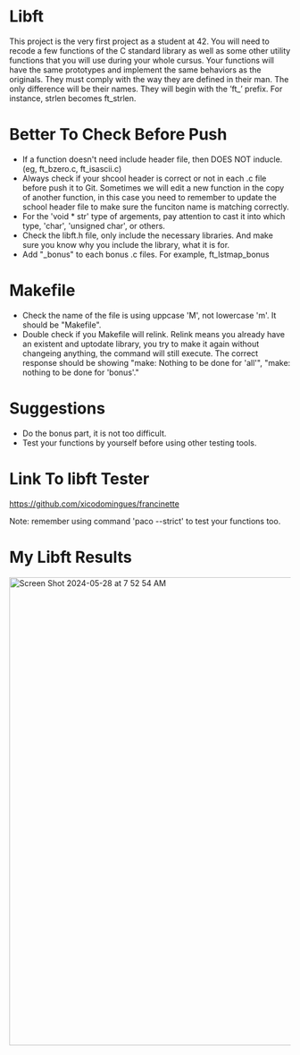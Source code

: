# Libft

This project is the very first project as a student at 42. You will need to recode a few functions of the C standard library as well as some other utility functions that you will use during your whole cursus.
Your functions will have the same prototypes and implement the same behaviors as the originals. They must comply with the way they are defined in their man. The only difference will be their names. They will begin with the ’ft_’ prefix. For instance, strlen becomes ft_strlen.


# Better To Check Before Push
- If a function doesn't need include header file, then DOES NOT inducle. (eg, ft_bzero.c, ft_isascii.c)
- Always check if your shcool header is correct or not in each .c file before push it to Git. Sometimes we will edit a new function in the copy of another function, in this case you need to remember to update the school header file to make sure the funciton name is matching correctly.
- For the 'void * str' type of argements, pay attention to cast it into which type, 'char', 'unsigned char', or others.
- Check the libft.h file, only include the necessary libraries. And make sure you know why you include the library, what it is for.
- Add "_bonus" to each bonus .c files. For example, ft_lstmap_bonus


# Makefile
- Check the name of the file is using uppcase 'M', not lowercase 'm'. It should be "Makefile".
- Double check if you Makefile will relink. Relink  means you already have an existent and uptodate library, you try to make it again without changeing anything, the command will still execute. The correct response should be showing "make: Nothing to be done for 'all'", "make: nothing to be done for 'bonus'."


# Suggestions
- Do the bonus part, it is not too difficult.
- Test your functions by yourself before using other testing tools.


# Link To libft Tester
https://github.com/xicodomingues/francinette

Note: remember using command 'paco --strict' to test your functions too.


# My Libft Results
<img width="837" alt="Screen Shot 2024-05-28 at 7 52 54 AM" src="https://github.com/Sherry5Wu/libft/assets/132613292/c66d9acc-eed6-40a0-8eb2-7ba68e38c427">
